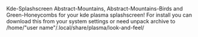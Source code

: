 Kde-Splashscreen
Abstract-Mountains, Abstract-Mountains-Birds and Green-Honeycombs for your kde plasma splashscreen!
For install you can download this from your system settings or need unpack archive to /home/"user name"/.local/share/plasma/look-and-feel/
